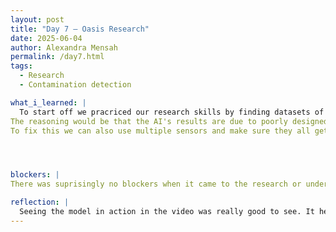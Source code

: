 ```yaml
---
layout: post
title: "Day 7 – Oasis Research"
date: 2025-06-04
author: Alexandra Mensah
permalink: /day7.html
tags: 
  - Research
  - Contamination detection

what_i_learned: |
  To start off we pracriced our research skills by finding datasets of the quality of water for 5 states. There was several websites that had the datasets and i learned to click csv or pdf to get clerar results from the websites. I also leanred alot about how there are different programs and community gathering to test the quality of water in each area. They test the PH level and water temp, those were the most common to be tested. I also learned more about the importance of water quality to each state. Then we started asking hypothetical question like What if the AI or robot messes up the water quality tester and gives the wrong output or no output?
The reasoning would be that the AI's results are due to poorly designed interfaces or insufficient training. The solution to figure out the root cause is to input more data. Use the error for research and improve it. This is important because Incorrect readings could result in unsafe water being deemed safe or vice versa. We could face legal consequences for using faulty data.
To fix this we can also use multiple sensors and make sure they all get the same accurate result. My team and I could also implement and Design the system to flag the errors and give us verification when there is alot uncertainty. We leanred alot about the structure and look of our product. There was a video that explained the trial in good detail and i got the grasp of everything.




blockers: |
There was suprisingly no blockers when it came to the research or understanding of the video.

reflection: |
  Seeing the model in action in the video was really good to see. It helped me invision what the final product will look like and im glad I saw the video because it made me more inspired and gave really good ideas. Although, Todays research was not as engaging as the other days. Ive learned alot but it wasnt like I could apply it to anything yet. Maybe I'm being impatient. Didnt think I would learn more about my teams work ethic but I did and it was really interesting to see. Can't wait to go mroe into depth with this project and everything we leanred so far.
---
```


